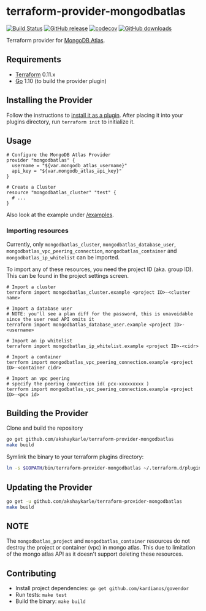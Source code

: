 # terraform-provider-mongodbatlas
[![Build Status](https://travis-ci.org/akshaykarle/terraform-provider-mongodbatlas.svg?branch=master)](https://travis-ci.org/akshaykarle/terraform-provider-mongodbatlas)
[![GitHub release](https://img.shields.io/github/release/akshaykarle/terraform-provider-mongodbatlas.svg)](https://github.com/akshaykarle/terraform-provider-mongodbatlas/releases)
[![codecov](https://codecov.io/gh/akshaykarle/terraform-provider-mongodbatlas/branch/master/graph/badge.svg)](https://codecov.io/gh/akshaykarle/terraform-provider-mongodbatlas)
[![GitHub downloads](https://img.shields.io/github/downloads/akshaykarle/terraform-provider-mongodbatlas/total.svg)]()

Terraform provider for [MongoDB Atlas](https://www.mongodb.com/cloud/atlas).

## Requirements
-	[Terraform](https://www.terraform.io/downloads.html) 0.11.x
-	[Go](https://golang.org/doc/install) 1.10 (to build the provider plugin)

## Installing the Provider
Follow the instructions to [install it as a plugin](https://www.terraform.io/docs/plugins/basics.html#installing-a-plugin). After placing it into your plugins directory, run `terraform init` to initialize it.

## Usage
```
# Configure the MongoDB Atlas Provider
provider "mongodbatlas" {
  username = "${var.mongodb_atlas_username}"
  api_key = "${var.mongodb_atlas_api_key}"
}

# Create a Cluster
resource "mongodbatlas_cluster" "test" {
  # ...
}
```
Also look at the example under [/examples](/examples).

### Importing resources

Currently, only `mongodbatlas_cluster`, `mongodbatlas_database_user`, `mongodbatlas_vpc_peering_connection`, `mongodbatlas_container` and `mongodbatlas_ip_whitelist` can be imported.

To import any of these resources, you need the project ID (aka. group ID). This can be found in the project
settings screen.

```
# Import a cluster
terraform import mongodbatlas_cluster.example <project ID>-<cluster name>

# Import a database user
# NOTE: you'll see a plan diff for the password, this is unavoidable since the user read API omits it
terraform import mongodbatlas_database_user.example <project ID>-<username>

# Import an ip whitelist
terraform import mongodbatlas_ip_whitelist.example <project ID>-<cidr>

# Import a container
terrform import mongodbatlas_vpc_peering_connection.example <project ID>-<container cidr>

# Import an vpc peering
# specify the peering connection id( pcx-xxxxxxxxx )
terrform import mongodbatlas_vpc_peering_connection.example <project ID>-<pcx id>
```

## Building the Provider
Clone and build the repository

```sh
go get github.com/akshaykarle/terraform-provider-mongodbatlas
make build
```

Symlink the binary to your terraform plugins directory:

```sh
ln -s $GOPATH/bin/terraform-provider-mongodbatlas ~/.terraform.d/plugins/
```

## Updating the Provider

```sh
go get -u github.com/akshaykarle/terraform-provider-mongodbatlas
make build
```

## NOTE
The `mongodbatlas_project` and `mongodbatlas_container` resources do not destroy the project or container (vpc) in mongo atlas. This due to limitation of the mongo atlas API as it doesn't support deleting these resources.

## Contributing
* Install project dependencies: `go get github.com/kardianos/govendor`
* Run tests: `make test`
* Build the binary: `make build`
